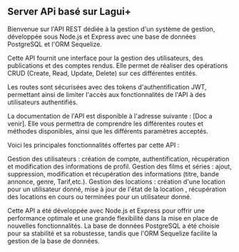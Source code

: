 ## Server APi basé sur Lagui+

Bienvenue sur l'API REST dédiée à la gestion d'un système de gestion, développée sous Node.js et Express avec une base de données PostgreSQL et l'ORM Sequelize.

Cette API fournit une interface pour la gestion des utilisateurs, des publications et des comptes rendus. Elle permet de réaliser des opérations CRUD (Create, Read, Update, Delete) sur ces différentes entités.

Les routes sont sécurisées avec des tokens d'authentification JWT, permettant ainsi de limiter l'accès aux fonctionnalités de l'API à des utilisateurs authentifiés.

La documentation de l'API est disponible à l'adresse suivante : [Doc a venir]. Elle vous permettra de comprendre les différentes routes et méthodes disponibles, ainsi que les différents paramètres acceptés.

Voici les principales fonctionnalités offertes par cette API :

Gestion des utilisateurs : création de compte, authentification, récupération et modification des informations de profil.
Gestion des films et séries : ajout, suppression, modification et récupération des informations (titre, bande annonce, genre, Tarif,etc.).
Gestion des locations : création d'une location pour un utilisateur donné, mise à jour de l'état de la location , récupération des locations en cours ou terminées pour un utilisateur donné.

Cette API a été développée avec Node.js et Express pour offrir une performance optimale et une grande flexibilité dans la mise en place de nouvelles fonctionnalités. La base de données PostgreSQL a été choisie pour sa stabilité et sa robustesse, tandis que l'ORM Sequelize facilite la gestion de la base de données.
